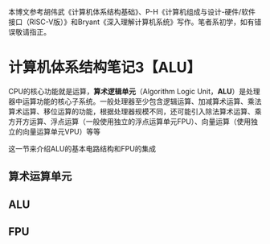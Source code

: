 本博文参考胡伟武《计算机体系结构基础》、P-H《计算机组成与设计-硬件/软件接口（RISC-V版）》和Bryant《深入理解计算机系统》写作。笔者系初学，如有错误敬请指正。

# 计算机体系结构笔记3【ALU】

CPU的核心功能就是运算，**算术逻辑单元**（Algorithm Logic Unit，**ALU**）是处理器中运算功能的核心子系统。一般处理器至少包含逻辑运算、加减算术运算、乘法算术运算、移位运算的功能，根据处理器规模不同，还可能引入除法算术运算、乘方开方运算、浮点运算（一般使用独立的浮点运算单元FPU）、向量运算（使用独立的向量运算单元VPU）等等

这一节来介绍ALU的基本电路结构和FPU的集成

## 算术运算单元







## ALU







## FPU

